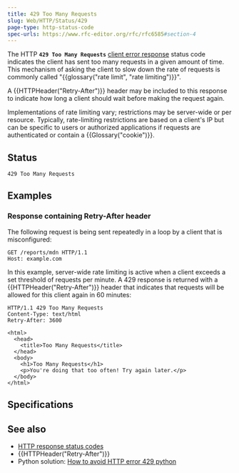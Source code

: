 ```yaml
---
title: 429 Too Many Requests
slug: Web/HTTP/Status/429
page-type: http-status-code
spec-urls: https://www.rfc-editor.org/rfc/rfc6585#section-4
---
```




The HTTP **`429 Too Many Requests`** [client error response](/Web/HTTP/Status#client_error_responses) status code indicates the client has sent too many requests in a given amount of time.
This mechanism of asking the client to slow down the rate of requests is commonly called "{{glossary("rate limit", "rate limiting")}}".

A {{HTTPHeader("Retry-After")}} header may be included to this response to indicate how long a client should wait before making the request again.

Implementations of rate limiting vary; restrictions may be server-wide or per resource.
Typically, rate-limiting restrictions are based on a client's IP but can be specific to users or authorized applications if requests are authenticated or contain a {{Glossary("cookie")}}.

## Status

```http
429 Too Many Requests
```

## Examples

### Response containing Retry-After header

The following request is being sent repeatedly in a loop by a client that is misconfigured:

```http
GET /reports/mdn HTTP/1.1
Host: example.com
```

In this example, server-wide rate limiting is active when a client exceeds a set threshold of requests per minute.
A 429 response is returned with a {{HTTPHeader("Retry-After")}} header that indicates that requests will be allowed for this client again in 60 minutes:

```http
HTTP/1.1 429 Too Many Requests
Content-Type: text/html
Retry-After: 3600

<html>
  <head>
    <title>Too Many Requests</title>
  </head>
  <body>
    <h1>Too Many Requests</h1>
    <p>You're doing that too often! Try again later.</p>
  </body>
</html>
```

## Specifications



## See also

- [HTTP response status codes](/Web/HTTP/Status)
- {{HTTPHeader("Retry-After")}}
- Python solution: [How to avoid HTTP error 429 python](https://stackoverflow.com/questions/22786068/how-to-avoid-http-error-429-too-many-requests-python)
